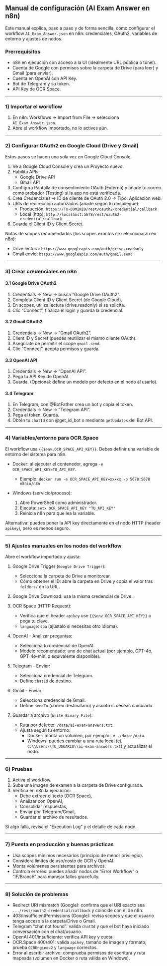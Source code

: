 ## Manual de configuración (AI Exam Answer en n8n)

Este manual explica, paso a paso y de forma sencilla, cómo configurar el workflow `AI_Exam_Answer.json` en n8n: credenciales, OAuth2, variables de entorno y ajustes de nodos.

### Prerrequisitos
- n8n en ejecución con acceso a la UI (idealmente URL pública o túnel).
- Cuenta de Google con permisos sobre la carpeta de Drive (para leer) y Gmail (para enviar).
- Cuenta en OpenAI con API Key.
- Bot de Telegram y su token.
- API Key de OCR.Space.

---

### 1) Importar el workflow
1. En n8n: Workflows → Import from File → selecciona `AI_Exam_Answer.json`.
2. Abre el workflow importado, no lo actives aún.

---

### 2) Configurar OAuth2 en Google Cloud (Drive y Gmail)
Estos pasos se hacen una sola vez en Google Cloud Console.
1. Ve a Google Cloud Console y crea un Proyecto nuevo.
2. Habilita APIs:
   - Google Drive API
   - Gmail API
3. Configura Pantalla de consentimiento OAuth (Externa) y añade tu correo como probador (Testing) si la app no está verificada.
4. Crea Credenciales → ID de cliente de OAuth 2.0 → Tipo: Aplicación web.
5. URIs de redirección autorizados (añade según tu despliegue):
   - Producción: `https://TU-DOMINIO/rest/oauth2-credential/callback`
   - Local (http): `http://localhost:5678/rest/oauth2-credential/callback`
6. Guarda el Client ID y Client Secret.

Notas de scopes recomendados (los scopes exactos se seleccionarán en n8n):
- Drive lectura: `https://www.googleapis.com/auth/drive.readonly`
- Gmail envío: `https://www.googleapis.com/auth/gmail.send`

---

### 3) Crear credenciales en n8n

#### 3.1 Google Drive OAuth2
1. Credentials → New → busca “Google Drive OAuth2”.
2. Completa Client ID y Client Secret (de Google Cloud).
3. En scopes, utiliza lectura (drive.readonly) si se solicita.
4. Clic “Connect”, finaliza el login y guarda la credencial.

#### 3.2 Gmail OAuth2
1. Credentials → New → “Gmail OAuth2”.
2. Client ID y Secret (puedes reutilizar el mismo cliente OAuth). 
3. Asegúrate de permitir el scope `gmail.send`.
4. Clic “Connect”, acepta permisos y guarda.

#### 3.3 OpenAI API
1. Credentials → New → “OpenAI API”.
2. Pega tu API Key de OpenAI.
3. Guarda. (Opcional: define un modelo por defecto en el nodo al usarlo).

#### 3.4 Telegram
1. En Telegram, con @BotFather crea un bot y copia el token.
2. Credentials → New → “Telegram API”.
3. Pega el token. Guarda.
4. Obtén tu `chatId` con @get_id_bot o mediante `getUpdates` del Bot API.

---

### 4) Variables/entorno para OCR.Space
El workflow usa `{{$env.OCR_SPACE_API_KEY}}`. Debes definir una variable de entorno del sistema para n8n.

- Docker: al ejecutar el contenedor, agrega `-e OCR_SPACE_API_KEY=TU_API_KEY`.
  - Ejemplo: `docker run -e OCR_SPACE_API_KEY=xxxxx -p 5678:5678 n8nio/n8n`

- Windows (servicio/proceso):
  1. Abre PowerShell como administrador.
  2. Ejecuta: `setx OCR_SPACE_API_KEY "TU_API_KEY"`
  3. Reinicia n8n para que lea la variable.

Alternativa: puedes poner la API key directamente en el nodo HTTP (header `apikey`), pero es menos seguro.

---

### 5) Ajustes manuales en los nodos del workflow
Abre el workflow importado y ajusta:

1. Google Drive Trigger (`Google Drive Trigger`):
   - Selecciona la carpeta de Drive a monitorear.
   - Cómo obtener el ID: abre la carpeta en Drive y copia el valor tras `folders/` en la URL.

2. Google Drive Download: usa la misma credencial de Drive.

3. OCR Space (HTTP Request):
   - Verifica que el header `apikey` use `{{$env.OCR_SPACE_API_KEY}}` o pega tu clave.
   - `language`: `spa` (ajústalo si necesitas otro idioma).

4. OpenAI - Analizar preguntas:
   - Selecciona tu credencial de OpenAI.
   - Modelo recomendado: uno de chat actual (por ejemplo, GPT-4o, GPT-4o-mini o equivalente disponible).

5. Telegram - Enviar:
   - Selecciona credencial de Telegram.
   - Define `chatId` de destino.

6. Gmail - Enviar:
   - Selecciona credencial de Gmail.
   - Define `sendTo` (correo destinatario) y asunto si deseas cambiarlo.

7. Guardar a archivo (`Write Binary File`):
   - Ruta por defecto: `/data/ai-exam-answers.txt`.
   - Ajusta según tu entorno:
     - Docker: monta un volumen, por ejemplo `-v ./data:/data`.
     - Windows: puedes cambiar a una ruta local (ej. `C:\\Users\\TU_USUARIO\\ai-exam-answers.txt`) y actualizar el nodo.

---

### 6) Pruebas
1. Activa el workflow.
2. Sube una imagen de examen a la carpeta de Drive configurada.
3. Verifica en n8n la ejecución: 
   - Debe extraer el texto (OCR Space),
   - Analizar con OpenAI, 
   - Consolidar respuestas,
   - Enviar por Telegram/Gmail,
   - Guardar el archivo de resultados.

Si algo falla, revisa el “Execution Log” y el detalle de cada nodo.

---

### 7) Puesta en producción y buenas prácticas
- Usa scopes mínimos necesarios (principio de menor privilegio).
- Considera límites de uso/costo de OCR y OpenAI.
- Monta volúmenes persistentes para archivos.
- Controla errores: puedes añadir nodos de “Error Workflow” o “IF/Branch” para manejar fallos gracefully.

---

### 8) Solución de problemas
- Redirect URI mismatch (Google): confirma que el URI exacto sea `.../rest/oauth2-credential/callback` y coincide con el de n8n.
- 403/insufficientPermissions (Google): revisa scopes y que el usuario tenga acceso a la carpeta/Drive o Gmail.
- Telegram “chat not found”: valida `chatId` y que el bot haya iniciado conversación con el chat/usuario.
- OpenAI 401/insuficiente: verifica API key y cuota.
- OCR.Space 400/401: valida `apikey`, tamaño de imagen y formato; prueba `OCREngine=2` y `language` correctos.
- Error al escribir archivo: comprueba permisos de escritura y ruta mapeada (volumen en Docker o ruta válida en Windows).


